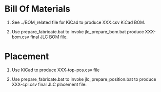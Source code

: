 

# Bill Of Materials

1) See ../BOM_related file for KiCad to produce XXX.csv KiCad BOM.

1) Use prepare_fabricate.bat to invoke jlc_prepare_bom.bat produce XXX-bom.csv final JLC BOM file.

# Placement

1) Use KiCad to produce XXX-top-pos.csv file

1) Use prepare_fabricate.bat to invoke jlc_prepare_position.bat to produce XXX-cpl.csv final JLC placement file.